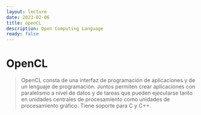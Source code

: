 ```yaml
---
layout: lecture
date: 2023-02-06
title: openCL
description: Open Computing Language
ready: false
---
```



# OpenCL 

> OpenCL consta de una interfaz de programación de aplicaciones y de un lenguaje de programación. Juntos permiten crear aplicaciones con paralelismo a nivel de datos y de tareas que pueden ejecutarse tanto en unidades centrales de procesamiento como unidades de procesamiento gráfico. Tiene soporte para C y C++.

